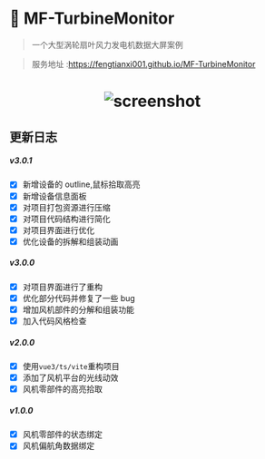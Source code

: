 # 🍪 MF-TurbineMonitor

> 一个大型涡轮扇叶风力发电机数据大屏案例

> 服务地址 :https://fengtianxi001.github.io/MF-TurbineMonitor

<h1 align="center">
  <img src="https://github.com/fengtianxi001/MF-TurbineMonitor/blob/master/screenshots/screenshot02.gif?raw=true" title="screenshot">
</h1>

## 更新日志

##### v3.0.1

- [x] 新增设备的 outline,鼠标拾取高亮
- [x] 新增设备信息面板
- [x] 对项目打包资源进行压缩
- [x] 对项目代码结构进行简化
- [x] 对项目界面进行优化
- [x] 优化设备的拆解和组装动画

##### v3.0.0

- [x] 对项目界面进行了重构
- [x] 优化部分代码并修复了一些 bug
- [x] 增加风机部件的分解和组装功能
- [x] 加入代码风格检查

##### v2.0.0

- [x] 使用`vue3/ts/vite`重构项目
- [x] 添加了风机平台的光线动效
- [x] 风机零部件的高亮拾取

##### v1.0.0

- [x] 风机零部件的状态绑定
- [x] 风机偏航角数据绑定
